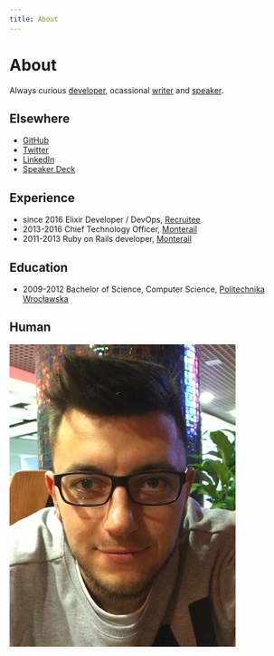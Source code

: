 ```yaml
---
title: About
---
```


# About

Always curious [developer](/code), ocassional [writer](/) and [speaker](/talks).


## Elsewhere

- [GitHub](http://github.com/teamon)
- [Twitter](http://twitter.com/iteamon)
- [LinkedIn](https://www.linkedin.com/in/teamon)
- [Speaker Deck](http://speakerdeck.com/teamon)


## Experience
- since 2016 Elixir Developer / DevOps, [Recruitee](http://recruitee.com)
- 2013-2016 Chief Technology Officer, [Monterail](http://monterail.com)
- 2011-2013 Ruby on Rails developer, [Monterail](http://monterail.com)

## Education
- 2009-2012 Bachelor of Science, Computer Science, [Politechnika Wrocławska](http://pwr.wroc.pl)


## Human
![](/assets/images/me.jpg)
